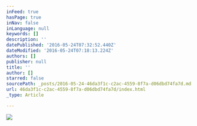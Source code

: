 ```yaml
---
inFeed: true
hasPage: true
inNav: false
inLanguage: null
keywords: []
description: ''
datePublished: '2016-05-24T07:32:52.440Z'
dateModified: '2016-05-24T07:18:13.224Z'
authors: []
publisher: null
title: ''
author: []
starred: false
sourcePath: _posts/2016-05-24-46da3f1c-c2ac-4559-8f7a-d06dbd74fa7d.md
url: 46da3f1c-c2ac-4559-8f7a-d06dbd74fa7d/index.html
_type: Article

---
```

![](https://the-grid-user-content.s3-us-west-2.amazonaws.com/d505c303-0694-40de-aa48-689890ce54a0.jpg)